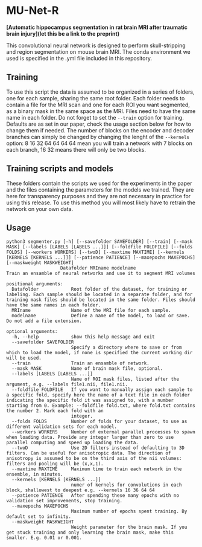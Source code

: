 # MU-Net-R

**[Automatic hippocampus segmentation in rat brain MRI after traumatic brain injury](let this be a link to the preprint)**

This convolutional neural network is designed to perform skull-stripping and region segmentation on mouse brain MRI. The conda environment we used is specified in the .yml file included in this repository.

## Training
To use this script the data is assumed to be organized in a series of folders, one for each sample, sharing the same root folder. Each folder needs to contain a file for the MRI scan and one for each ROI you want segmented, as a binary mask in the same space as the MRI. Files need to have the same name in each folder. Do not forget to set the `--train` option for training. Defaults are as set in our paper, check the usage section below for how to change them if needed. The number of blocks on the encoder and decoder branches can simply be changed by changing the lenght of the `--kernels` option: 8 16 32 64 64 64 64 mean you will train a network with 7 blocks on each branch, 16 32 means there will only be two blocks.

## Training scripts and models
These folders contain the scripts we used for the experiments in the paper and the files containing the parameters for the models we trained. They are here for transparency purposes and they are not necessary in practice for using this release. To use this method you will most likely have to retrain the network on your own data.

## Usage
```
python3 segmenter.py [-h] [--savefolder SAVEFOLDER] [--train] [--mask MASK] [--labels [LABELS [LABELS ...]]] [--foldfile FOLDFILE] [--folds FOLDS] [--workers WORKERS] [--twoD] [--maxtime MAXTIME] [--kernels [KERNELS [KERNELS ...]]] [--patience PATIENCE] [--maxepochs MAXEPOCHS] [--maskweight MASKWEIGHT]
                    Datafolder MRIname modelname
Train an ensamble of neural networks and use it to segment MRI volumes

positional arguments:
  Datafolder            Root folder of the dataset, for training or labeling. Each sample should be located in a separate folder, and for training mask files should be located in the same folder. Files should have the same names in each folder.
  MRIname               Name of the MRI file for each sample.
  modelname             Define a name of the model, to load or save. Do not add a file extension.

optional arguments:
  -h, --help            show this help message and exit
  --savefolder SAVEFOLDER
                        Specify a directory where to save or from which to load the model, if none is specified the current working dir will be used.
  --train               Train an ensamble of network.
  --mask MASK           Name of brain mask file, optional.
  --labels [LABELS [LABELS ...]]
                        Name of ROI mask files, listed after the argument, e.g. --labels file1.nii, file1.nii.
  --foldfile FOLDFILE   If you want to manually assign each sample to a specific fold, specify here the name of a text file in each folder indicating the specific fold it was assigned to, with a number starting from 0. Example: --foldfile fold.txt, where fold.txt contains the number 2. Mark each fold with an
                        integer.
  --folds FOLDS         Number of folds for your dataset, to use as different validation sets for each model.
  --workers WORKERS     Number of external parallel processes to spawn when loading data. Provide any integer larger than zero to use parallel computing and speed up loading the data.
  --twoD                Use 2D filters instead of defaulting to 3D filters. Can be useful for anisotropic data. The direction of anisotropy is assumed to be on the third axis of the nii volumes: filters and pooling will be (x,x,1).
  --maxtime MAXTIME     Maximum time to train each network in the ensemble, in minutes.
  --kernels [KERNELS [KERNELS ...]]
                        numer of kernels for convolutions in each block, shallowest to deepest e.g. --kernels 16 36 64 64
  --patience PATIENCE   After spending these many epochs with no validation set improvements, stop training.
  --maxepochs MAXEPOCHS
                        Maximum number of epochs spent training. By default set to infinity.
  --maskweight MASKWEIGHT
                        Weight parameter for the brain mask. If you get stuck training and only learning the brain mask, make this smaller. E.g. 0.01 or 0.001.
```


